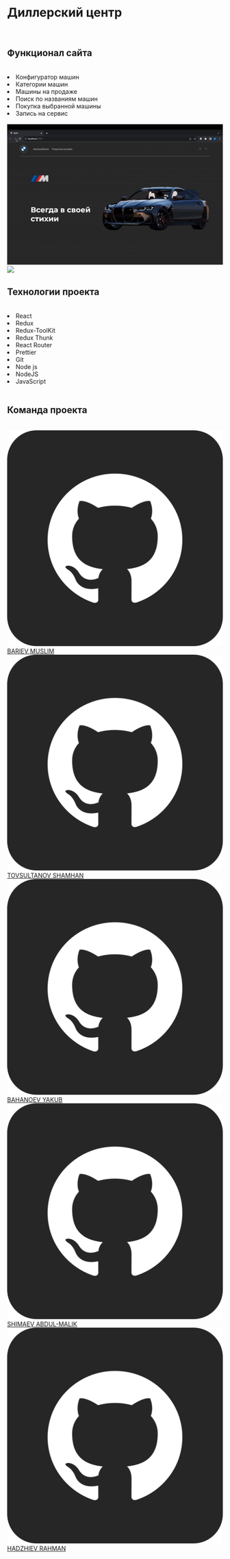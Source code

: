 <h1>Диллерский центр</h1>
<br>

<h2>Функционал сайта</h2>
<br>
<li>Конфигуратор машин</li>
<li>Категории машин</li>
<li>Машины на продаже</li>
<li>Поиск по названиям машин</li>
<li>Покупка выбранной машины</li>
<li>Запись на сервис</li>
<br>

<img src='main.gif'>

<img src='konfigurator.gif'>

<h2>Технологии проекта</h2>
<br>
<li>React</li>
<li>Redux</li>
<li>Redux-ToolKit</li>
<li>Redux Thunk</li>
<li>React Router</li>
<li>Prettier</li>
<li>Git</li>
<li>Node js</li>
<li>NodeJS</li>
<li>JavaScript</li>
<br>

<h2>Команда проекта</h2>
<br>
<a href="https://github.com/mus1im03"><img src='./src/assets/img/3291667 (1).png'/> BARIEV MUSLIM</a>
<a href="https://github.com/ltovsultanovl"><img src='./src/assets/img/3291667 (1).png'/> TOVSULTANOV SHAMHAN</a>
<a href="https://github.com/YacubB"><img src='./src/assets/img/3291667 (1).png'/> BAHANOEV YAKUB</a>
<a href="https://github.com/Halifat77"><img src='./src/assets/img/3291667 (1).png'/> SHIMAEV ABDUL-MALIK</a>
<a href="https://github.com/Rahman095"><img src='./src/assets/img/3291667 (1).png'/> HADZHIEV RAHMAN</a>
